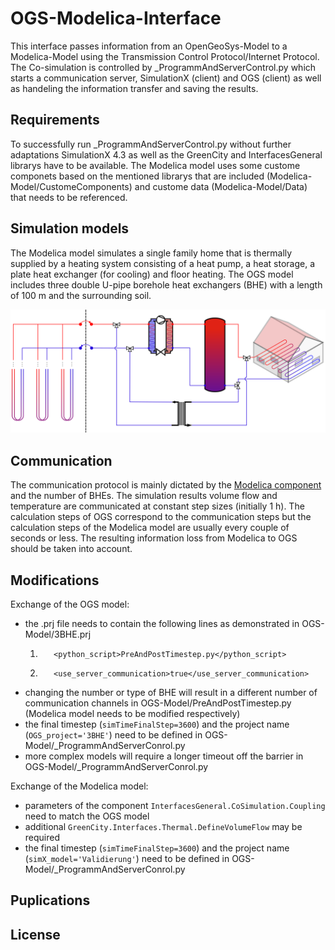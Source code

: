 # OGS-Modelica-Interface
This interface passes information from an OpenGeoSys-Model to a Modelica-Model using the Transmission Control Protocol/Internet Protocol. The Co-simulation is controlled by _ProgrammAndServerControl.py which starts a communication server, SimulationX (client) and OGS (client) as well as handeling the information transfer and saving the results.

## Requirements
To successfully run _ProgrammAndServerControl.py without further adaptations SimulationX 4.3 as well as the GreenCity and InterfacesGeneral librarys have to be available. The Modelica model uses some custome componets based on the mentioned librarys that are included (Modelica-Model/CustomeComponents) and custome data (Modelica-Model/Data) that needs to be referenced.

## Simulation models
The Modelica model simulates a single family home that is thermally supplied by a heating system consisting of a heat pump, a heat storage, a plate heat exchanger (for cooling) and floor heating. The OGS model includes three double U-pipe borehole heat exchangers (BHE) with a length of 100 m and the surrounding soil.

![Model Scheme](img/ModelScheme.png "Scheme of the OGS model and the Modelica model")

## Communication
The communication protocol is mainly dictated by the [Modelica component](https://doc.simulationx.com/4.0/1033/Default.htm#Libraries/InterfacesGeneral/CoSimulation/Coupling.htm%3FTocPath%3DLibraries%7CGeneric%2520Interfaces%7CCo-Simulation%7CTCP%252FIP%2520Coupling%2520Element%7C_____0) and the number of BHEs. The simulation results volume flow and temperature are communicated at constant step sizes (initially 1 h). The calculation steps of OGS correspond to the communication steps but the calculation steps of the Modelica model are usually every couple of seconds or less. The resulting information loss from Modelica to OGS should be taken into account.

## Modifications
Exchange of the OGS model:
* the .prj file needs to contain the following lines as demonstrated in OGS-Model/3BHE.prj
  1.        <python_script>PreAndPostTimestep.py</python_script>
  2.        <use_server_communication>true</use_server_communication>
* changing the number or type of BHE will result in a different number of communication channels in OGS-Model/PreAndPostTimestep.py (Modelica model needs to be modified respectively)
* the final timestep (`simTimeFinalStep=3600`) and the project name (`OGS_project='3BHE'`) need to be defined in OGS-Model/_ProgrammAndServerConrol.py
* more complex models will require a longer timeout off the barrier in OGS-Model/_ProgrammAndServerConrol.py

Exchange of the Modelica model:
* parameters of the component `InterfacesGeneral.CoSimulation.Coupling` need to match the OGS model
* additional `GreenCity.Interfaces.Thermal.DefineVolumeFlow` may be required
* the final timestep (`simTimeFinalStep=3600`) and the project name (`simX_model='Validierung'`) need to be defined in OGS-Model/_ProgrammAndServerConrol.py

## Puplications
## License
